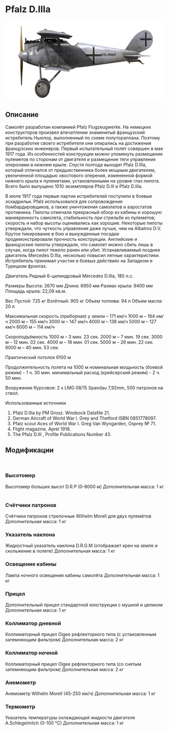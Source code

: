 ﻿# Pfalz D.IIIa

![pfalzd3a](../images/pfalzd3a.png)

## Описание

Самолёт разработан компанией Pfalz Flugzeugwerke. На немецких конструкторов произвел впечатление знаменитый французский истребитель Ньюпор, выполненный по схеме полутораплана. Поэтому при разработке своего истребителя они опирались на достижения французских инженеров. Первый испытательный полет совершен в мае 1917 года. Из особенностей конструкции можно упомянуть размещение пулеметов по сторонам от двигателя и размещение тяги управления элеронами в нижнем крыле. Спустя полгода выходит Pfalz D.IIIa, который отличался от предшественника более мощным двигателем, увеличенной площадью хвостового оперения, измененной формой нижнего крыла и пулеметами, установленными на уровне глаз пилота. Всего было выпущено 1010 экземпляров Pfalz D.III и Pfalz D.IIIa.

В июле 1917 года первые партии истребителей поступили в боевые эскадрильи. Pfalz использовался для сопровождения бомбардировщиков, а также уничтожения самолетов и аэростатов противника. Пилоты отмечали прекрасный обзор из кабины и хорошую маневренность самолета, стабильность при стрельбе из пулеметов; скорость и набор высоты оценивались как хорошие. Некоторые пилоты утверждали, что чуткость управления даже лучше, чем на Albatros D.V. Крутое пикирование в бою и вынужденные посадки продемонстрировали прочность конструкции. Английские и французские пилоты утверждали, что самолет можно сбить лишь в случае, когда пилот тяжело ранен или убит. Устанавливаемый позднее двигатель Mercedes D.IIIa, несколько повысил летные характеристики. Истребитель принимал участие в боевых действиях на Западном и Турецком фронтах.


Двигатель
Рядный 6-цилиндровый Mercedes D.IIIa, 180 л.с.

Размеры
Высота: 2670 мм
Длина: 6950 мм
Размах крыла: 9400 мм
Площадь крыла: 22,09 кв.м.

Вес
Пустой: 725 кг
Взлётный: 905 кг 
Объем топлива: 94 л
Объем масла: 20 л

Максимальная скорость (приборная)
у земли – 171 км/ч
1000 м – 164 км/ч
2000 м – 155 км/ч
3000 м – 147 км/ч
4000 м – 138 км/ч
5000 м – 127 км/ч
6000 м – 114 км/ч

Скороподъёмность
1000 м –  3 мин. 23 сек.
2000 м –  7 мин. 19 сек.
3000 м – 12 мин. 02 сек.
4000 м – 18 мин. 01 сек.
5000 м – 26 мин. 22 сек.
6000 м – 40 мин. 53 сек.

Практический потолок 6100 м

Продолжительность полета на 1000 м
номинальная мощьность (боевой режим) - 1 ч. 30 мин.
минимальный расход (крейсерский режим) - 2 ч. 50 мин.

Вооружение
Курсовое: 2 х LMG 08/15 Spandau 7,92mm, 500 патронов на ствол.

Использованные источники
1) Pfalz D.IIIa by PM Grosz. Windsock Datafile 21.
2) German Aircraft of World War I. Grey and Thetford ISBN 0851778097.
3) Pfalz scout Aces of World War I.  Greg Van Wyngarden, Osprey № 71.
4) Flight magazine, Aprel 1918.
5) The Pfalz D.III , Profile Publications Number 43.

## Модификации
﻿

### Высотомер

Высотомер больших высот D.R.P (0-8000 м)
Дополнительная масса: 1 кг
﻿

### Счётчики патронов

Счётчики патронов стрелочные Wilhelm Morell для двух пулемётов
Дополнительная масса: 1 кг﻿

### Указатель наклона

Жидкостный указатель наклона D.R.G.M (отображает крен на земле и скольжение в полете)
Дополнительная масса: 1 кг
﻿

### Освещение кабины

Лампа ночного освещения кабины самолёта
Дополнительная масса: 1 кг
﻿

### Прицел

Дополнительный прицел стандартной конструкции с мушкой и целиком
Дополнительная масса: 1 кг
﻿

### Коллиматор дневной

Коллиматорный прицел Oigee рефлекторного типа (с установленным затемняющим фильтром)
Дополнительная масса: 2 кг
﻿

### Коллиматор ночной

Коллиматорный прицел Oigee рефлекторного типа (со снятым затемняющим фильтром)
Дополнительная масса: 2 кг
﻿

### Анемометр

Анемометр Wilhelm Morell (45-250 км/ч)
Дополнительная масса: 1 кг


### Термометр

Указатель температуры охлаждающей жидкости двигателя A.Schlegelmilch (0-100 °C)
Дополнительная масса: 1 кг
